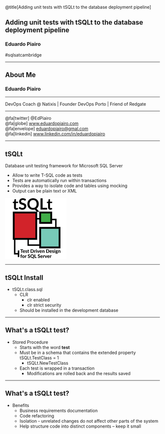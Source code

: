 @title[Adding unit tests with tSQLt to the database deployment pipeline]

## Adding unit tests with tSQLt to the database deployment pipeline

### Eduardo Piairo

#sqlsatcambridge

---

## About Me

### Eduardo Piairo

<hr>

<span class="smallText">
    DevOps Coach @ Natixis | Founder DevOps Porto | Friend of Redgate
</span>

<hr>

@fa[twitter] @EdPiairo <br/>
@fa[globe] www.eduardopiairo.com <br/>
@fa[envelope] eduardopiairo@gmal.com <br/>
@fa[linkedin] www.linkedin.com/in/eduardopiairo <br/>

---

## tSQLt

Database unit testing framework for Microsoft SQL Server

<div class="left">
    <ul class="smallText">
        <li >‎Allow to write T-SQL code as tests</li></li>
        <li>Tests are automatically run within transactions</li>
        <li>Provides a way to isolate code and tables using mocking</li>
        <li>Output can be plain text or XML</li>
    </ul>
</div>

<div class="right">

![tSQLt](assets/images/tsqlt-logo.png)

</div>

---

## tSQLt Install

* tSQLt.class.sql 
  * CLR
    * clr enabled
    * clr strict security
  * Should be installed in the development database

---

## What's a tSQLt test?

* Stored Procedure
    * Starts with the word **test**
    * Must be in a schema that contains the extended property tSQLt.TestClass = 1
        * tSQLt.NewTestClass
    * Each test is wrapped in a transaction
        * Modifications are rolled back and the results saved

---

## What's a tSQLt test?

* Benefits
    * Business requirements documentation
    * Code refactoring
    * Isolation - unrelated changes do not affect other parts of the system
    * Help structure code into distinct components – keep it small
